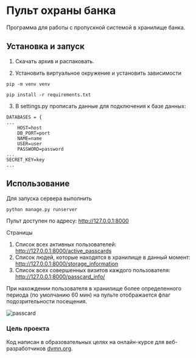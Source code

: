 # Пульт охраны банка

Программа для работы с пропускной системой в хранилище банка.

## Установка и запуск

1. Скачать архив и распаковать.

2. Установить виртуальное окружение и установить зависимости
```
pip -m venv venv
```
```
pip install -r requirements.txt
```
3. В settings.py прописать данные для подключения к базе данных:

```
DATABASES = {
...
    HOST=host
    DB_PORT=port
    NAME=name
    USER=user
    PASSWORD=password
...    
SECRET_KEY=key
...
```
## Использование
Для запуска сервера выполнить

``` python manage.py runserver ```

Пульт доступен по адресу: http://127.0.0.1:8000

Страницы
1. Список всех активных пользователей: http://127.0.0.1:8000/active_passcards
2. Список людей, которые находятся в хранилище в данный момент: http://127.0.0.1:8000/storage_information
3. Список всех совершенных визитов каждого пользователя: http://127.0.0.1:8000/passcard_info/

При нахождении пользователя в хранилище более определенного периода (по умолчанию 60 мин) на пульте отображается 
флаг подозрительности посещения.

![passcard](https://user-images.githubusercontent.com/77063936/222030487-9719d9ff-4c2d-4ca2-8528-ca9f6c1c7580.png)


### Цель проекта

Код написан в образовательных целях на онлайн-курсе для веб-разработчиков [dvmn.org](https://dvmn.org/).
